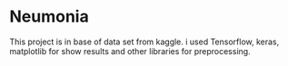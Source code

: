 # Neumonia
This project is in base of data set from kaggle. i used Tensorflow, keras, matplotlib for show results and other libraries for preprocessing.
